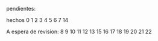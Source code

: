 pendientes: 

hechos
0
1
2
3
4
5
6
7
14


A espera de revision:
8
9
10
11
12
13
15
16
17
18
19
20
21
22
